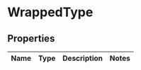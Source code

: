 

# WrappedType

## Properties

Name | Type | Description | Notes
------------ | ------------- | ------------- | -------------



